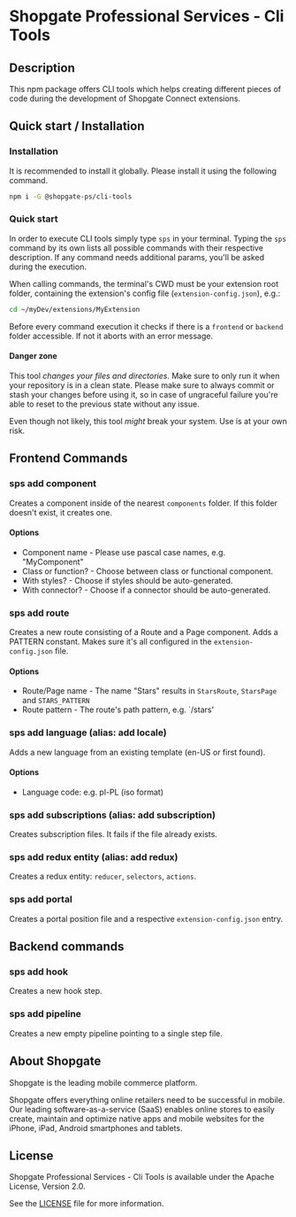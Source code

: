 # Shopgate Professional Services - Cli Tools

## Description
This npm package offers CLI tools which helps creating different pieces of code during the development of Shopgate Connect extensions.

## Quick start / Installation
### Installation
It is recommended to install it globally. Please install it using the following command.
```bash
npm i -G @shopgate-ps/cli-tools
```

### Quick start
In order to execute CLI tools simply type `sps` in your terminal.
Typing the `sps` command by its own lists all possible commands with their respective description. If any command needs additional params, you'll be asked during the execution.

When calling commands, the terminal's CWD must be your extension root folder, containing the extension's config file (`extension-config.json`), e.g.:
```bash
cd ~/myDev/extensions/MyExtension
```

Before every command execution it checks if there is a `frontend` or `backend` folder accessible. If not it aborts with an error message.

#### Danger zone
This tool *changes your files and directories*. Make sure to only run it when your repository is in a clean state. Please make sure to always commit or stash your changes before using it, so in case of ungraceful failure you're able to reset to the previous state without any issue.

Even though not likely, this tool _might_ break your system. Use is at your own risk.

## Frontend Commands
### sps add component
Creates a component inside of the nearest `components` folder. If this folder doesn't exist, it creates one.

#### Options
- Component name - Please use pascal case names, e.g. "MyComponent"
- Class or function? - Choose between class or functional component.
- With styles? - Choose if styles should be auto-generated.
- With connector? - Choose if a connector should be auto-generated.

### sps add route
Creates a new route consisting of a Route and a Page component. Adds a PATTERN constant. Makes sure it's all configured in the `extension-config.json` file.

#### Options
- Route/Page name - The name "Stars" results in `StarsRoute`, `StarsPage` and `STARS_PATTERN`
- Route pattern - The route's path pattern, e.g. `/stars'

### sps add language (alias: add locale)
Adds a new language from an existing template (en-US or first found).

#### Options
- Language code: e.g. pl-PL (iso format)

### sps add subscriptions (alias: add subscription)
Creates subscription files. It fails if the file already exists.

### sps add redux entity (alias: add redux)
Creates a redux entity: `reducer`, `selectors`, `actions`.

### sps add portal
Creates a portal position file and a respective `extension-config.json` entry.

## Backend commands
### sps add hook
Creates a new hook step.

### sps add pipeline
Creates a new empty pipeline pointing to a single step file.


## About Shopgate

Shopgate is the leading mobile commerce platform.

Shopgate offers everything online retailers need to be successful in mobile. Our leading
software-as-a-service (SaaS) enables online stores to easily create, maintain and optimize native
apps and mobile websites for the iPhone, iPad, Android smartphones and tablets.


## License

Shopgate Professional Services - Cli Tools is available under the Apache License, Version 2.0.

See the [LICENSE](./LICENSE) file for more information.

